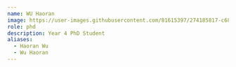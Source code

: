 ```yaml
---
name: WU Haoran
image: https://user-images.githubusercontent.com/81615397/274185817-c6828dd4-7d25-47f2-ab8d-a08a0690d4b1.png
role: phd
description: Year 4 PhD Student
aliases:
  - Haoran Wu
  - Wu Haoran
---
```

